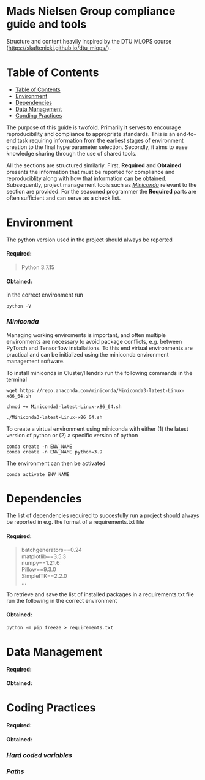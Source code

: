# Mads Nielsen Group compliance guide and tools
Structure and content heavily inspired by the DTU MLOPS course (https://skaftenicki.github.io/dtu_mlops/).

# Table of Contents
- [Table of Contents](#table-of-contents)
- [Environment](#environment)
- [Dependencies](#dependencies)
- [Data Management](#data-management)
- [Conding Practices](#coding-practices)


The purpose of this guide is twofold. Primarily it serves to encourage reproducibility and compliance to appropriate standards. This is an end-to-end task requiring information from the earliest stages of environment creation to the final hyperparameter selection. Secondly, it aims to ease knowledge sharing through the use of shared tools.

All the sections are structured similarly. First, **Required** and **Obtained** presents the information that must be reported for compliance and reproduciblity along with how that information can be obtained. Subsequently, project management tools such as [_Miniconda_](#miniconda) relevant to the section are provided. For the seasoned programmer the **Required** parts are often sufficient and can serve as a check list.

# Environment 
The python version used in the project should always be reported

#### Required: 

> Python 3.7.15

#### Obtained:  
in the correct environment run
```
python -V
```

### _Miniconda_
Managing working enviroments is important, and often multiple environments are necessary to avoid package conflicts, e.g. between PyTorch and Tensorflow installations. To this end virtual environments are practical and can be initialized using the miniconda environment management software.

To install miniconda in Cluster/Hendrix run the following commands in the terminal
```
wget https://repo.anaconda.com/miniconda/Miniconda3-latest-Linux-x86_64.sh

chmod +x Miniconda3-latest-Linux-x86_64.sh

./Miniconda3-latest-Linux-x86_64.sh
```

To create a virtual environment using miniconda with either 
(1) the latest version of python or
(2) a specific version of python
```
conda create -n ENV_NAME
conda create -n ENV_NAME python=3.9
```
The environment can then be activated
```
conda activate ENV_NAME
```


# Dependencies
The list of dependencies required to succesfully run a project should always be reported in e.g. the format of a requirements.txt file
#### Required:   

> batchgenerators==0.24   
> matplotlib==3.5.3   
> numpy==1.21.6  
> Pillow==9.3.0  
> SimpleITK==2.2.0   
> ...

To retrieve and save the list of installed packages in a requirements.txt file run the following in the correct environment
#### Obtained:   
```
python -m pip freeze > requirements.txt
```
# Data Management
#### Required:   
#### Obtained:   

# Coding Practices
#### Required:   
#### Obtained: 

### _Hard coded variables_

### _Paths_









